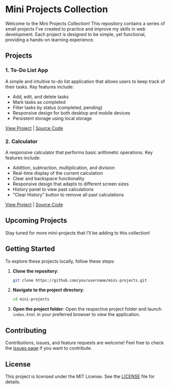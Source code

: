 # Mini Projects Collection

Welcome to the Mini Projects Collection! This repository contains a series of small projects I've created to practice and improve my skills in web development. Each project is designed to be simple, yet functional, providing a hands-on learning experience.

## Projects

### 1. To-Do List App

A simple and intuitive to-do list application that allows users to keep track of their tasks. Key features include:

- Add, edit, and delete tasks
- Mark tasks as completed
- Filter tasks by status (completed, pending)
- Responsive design for both desktop and mobile devices
- Persistent storage using local storage

[View Project](#) | [Source Code](#)

### 2. Calculator

A responsive calculator that performs basic arithmetic operations. Key features include:

- Addition, subtraction, multiplication, and division
- Real-time display of the current calculation
- Clear and backspace functionality
- Responsive design that adapts to different screen sizes
- History panel to view past calculations
- "Clear History" button to remove all past calculations

[View Project](#) | [Source Code](#)

## Upcoming Projects

Stay tuned for more mini-projects that I'll be adding to this collection!

## Getting Started

To explore these projects locally, follow these steps:

1. **Clone the repository**:
    ```bash
    git clone https://github.com/yourusername/mini-projects.git
    ```
2. **Navigate to the project directory**:
    ```bash
    cd mini-projects
    ```
3. **Open the project folder**:
   Open the respective project folder and launch `index.html` in your preferred browser to view the application.

## Contributing

Contributions, issues, and feature requests are welcome! Feel free to check the [issues page](#) if you want to contribute.

## License

This project is licensed under the MIT License. See the [LICENSE](LICENSE) file for details.
